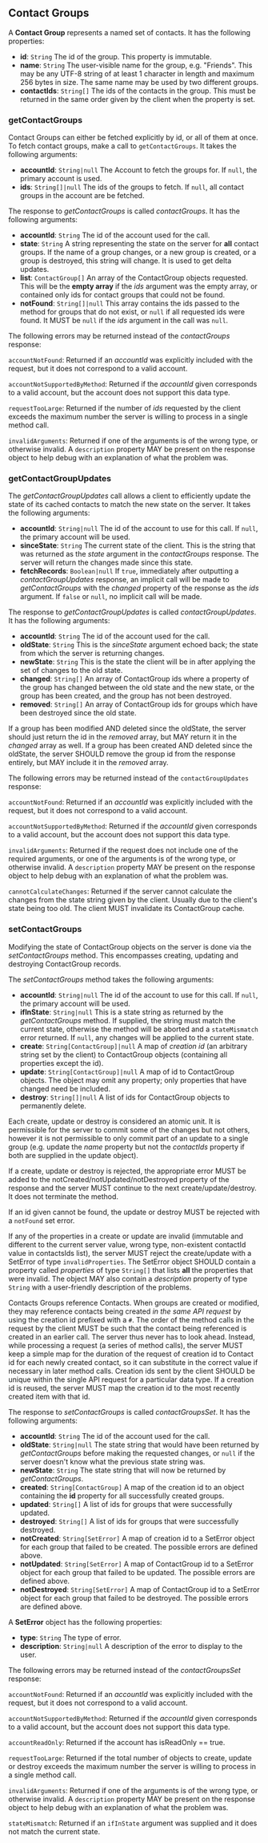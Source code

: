 ## Contact Groups

A **Contact Group** represents a named set of contacts. It has the following properties:

- **id**: `String`
  The id of the group. This property is immutable.
- **name**: `String`
  The user-visible name for the group, e.g. "Friends". This may be any UTF-8 string of at least 1 character in length and maximum 256 bytes in size. The same name may be used by two different groups.
- **contactIds**: `String[]`
  The ids of the contacts in the group. This must be returned in the same order given by the client when the property is set.

### getContactGroups

Contact Groups can either be fetched explicitly by id, or all of them at once. To fetch contact groups, make a call to `getContactGroups`. It takes the following arguments:

- **accountId**: `String|null`
  The Account to fetch the groups for. If `null`, the primary account is used.
- **ids**: `String[]|null`
  The ids of the groups to fetch. If `null`, all contact groups in the account are be fetched.

The response to *getContactGroups* is called *contactGroups*. It has the following arguments:

- **accountId**: `String`
  The id of the account used for the call.
- **state**: `String`
  A string representing the state on the server for **all** contact groups. If the name of a group changes, or a new group is created, or a group is destroyed, this string will change. It is used to get delta updates.
- **list**: `ContactGroup[]`
  An array of the ContactGroup objects requested. This will be the **empty array** if the *ids* argument was the empty array, or contained only ids for contact groups that could not be found.
- **notFound**: `String[]|null`
  This array contains the ids passed to the method for groups that do not exist, or `null` if all requested ids were found. It MUST be `null` if the *ids* argument in the call was `null`.

The following errors may be returned instead of the *contactGroups* response:

`accountNotFound`: Returned if an *accountId* was explicitly included with the request, but it does not correspond to a valid account.

`accountNotSupportedByMethod`: Returned if the *accountId* given corresponds to a valid account, but the account does not support this data type.

`requestTooLarge`: Returned if the number of *ids* requested by the client exceeds the maximum number the server is willing to process in a single method call.

`invalidArguments`: Returned if one of the arguments is of the wrong type, or otherwise invalid. A `description` property MAY be present on the response object to help debug with an explanation of what the problem was.

### getContactGroupUpdates

The *getContactGroupUpdates* call allows a client to efficiently update the state of its cached contacts to match the new state on the server. It takes the following arguments:

- **accountId**: `String|null`
  The id of the account to use for this call. If `null`, the primary account will be used.
- **sinceState**: `String`
  The current state of the client. This is the string that was returned as the *state* argument in the *contactGroups* response. The server will return the changes made since this state.
- **fetchRecords**: `Boolean|null`
  If `true`, immediately after outputting a *contactGroupUpdates* response, an implicit call will be made to *getContactGroups* with the *changed* property of the response as the *ids* argument. If `false` or `null`, no implicit call will be made.

The response to *getContactGroupUpdates* is called *contactGroupUpdates*. It has the following arguments:

- **accountId**: `String`
  The id of the account used for the call.
- **oldState**: `String`
  This is the *sinceState* argument echoed back; the state from which the server is returning changes.
- **newState**: `String`
  This is the state the client will be in after applying the set of changes to the old state.
- **changed**: `String[]`
  An array of ContactGroup ids where a property of the group has changed between the old state and the new state, or the group has been created, and the group has not been destroyed.
- **removed**: `String[]`
  An array of ContactGroup ids for groups which have been destroyed since the old state.

If a group has been modified AND deleted since the oldState, the server should just return the id in the *removed* array, but MAY return it in the *changed* array as well. If a group has been created AND deleted since the oldState, the server SHOULD remove the group id from the response entirely, but MAY include it in the *removed* array.

The following errors may be returned instead of the `contactGroupUpdates` response:

`accountNotFound`: Returned if an *accountId* was explicitly included with the request, but it does not correspond to a valid account.

`accountNotSupportedByMethod`: Returned if the *accountId* given corresponds to a valid account, but the account does not support this data type.

`invalidArguments`: Returned if the request does not include one of the required arguments, or one of the arguments is of the wrong type, or otherwise invalid. A `description` property MAY be present on the response object to help debug with an explanation of what the problem was.

`cannotCalculateChanges`: Returned if the server cannot calculate the changes from the state string given by the client. Usually due to the client's state being too old. The client MUST invalidate its ContactGroup cache.

### setContactGroups

Modifying the state of ContactGroup objects on the server is done via the *setContactGroups* method. This encompasses creating, updating and destroying ContactGroup records.

The *setContactGroups* method takes the following arguments:

- **accountId**: `String|null`
  The id of the account to use for this call. If `null`, the primary account will be used.
- **ifInState**: `String|null`
  This is a state string as returned by the *getContactGroups* method. If supplied, the string must match the current state, otherwise the method will be aborted and a `stateMismatch` error returned. If `null`, any changes will be applied to the current state.
- **create**: `String[ContactGroup]|null`
  A map of *creation id* (an arbitrary string set by the client) to ContactGroup objects (containing all properties except the id).
- **update**: `String[ContactGroup]|null`
  A map of id to ContactGroup objects. The object may omit any property; only properties that have changed need be included.
- **destroy**: `String[]|null`
  A list of ids for ContactGroup objects to permanently delete.

Each create, update or destroy is considered an atomic unit. It is permissible for the server to commit some of the changes but not others, however it is not permissible to only commit part of an update to a single group (e.g. update the *name* property but not the *contactIds* property if both are supplied in the update object).

If a create, update or destroy is rejected, the appropriate error MUST be added to the notCreated/notUpdated/notDestroyed property of the response and the server MUST continue to the next create/update/destroy. It does not terminate the method.

If an id given cannot be found, the update or destroy MUST be rejected with a `notFound` set error.

If any of the properties in a create or update are invalid (immutable and different to the current server value, wrong type, non-existent contactId value in contactsIds list), the server MUST reject the create/update with a SetError of type `invalidProperties`. The SetError object SHOULD contain a property called *properties* of type `String[]` that lists **all** the properties that were invalid. The object MAY also contain a *description* property of type `String` with a user-friendly description of the problems.

Contacts Groups reference Contacts. When groups are created or modified, they may reference contacts being created *in the same API request* by using the creation id prefixed with a `#`. The order of the method calls in the request by the client MUST be such that the contact being referenced is created in an earlier call. The server thus never has to look ahead. Instead, while processing a request (a series of method calls), the server MUST keep a simple map for the duration of the request of creation id to Contact id for each newly created contact, so it can substitute in the correct value if necessary in later method calls. Creation ids sent by the client SHOULD be unique within the single API request for a particular data type. If a creation id is reused, the server MUST map the creation id to the most recently created item with that id.

The response to *setContactGroups* is called *contactGroupsSet*. It has the following arguments:

- **accountId**: `String`
  The id of the account used for the call.
- **oldState**: `String|null`
  The state string that would have been returned by *getContactGroups* before making the requested changes, or `null` if the server doesn't know what the previous state string was.
- **newState**: `String`
  The state string that will now be returned by *getContactGroups*.
- **created**: `String[ContactGroup]`
  A map of the creation id to an object containing the **id** property for all successfully created groups.
- **updated**: `String[]`
  A list of ids for groups that were successfully updated.
- **destroyed**: `String[]`
  A list of ids for groups that were successfully destroyed.
- **notCreated**: `String[SetError]`
  A map of creation id to a SetError object for each group that failed to be created. The possible errors are defined above.
- **notUpdated**: `String[SetError]`
  A map of ContactGroup id to a SetError object for each group that failed to be updated. The possible errors are defined above.
- **notDestroyed**: `String[SetError]`
  A map of ContactGroup id to a SetError object for each group that failed to be destroyed. The possible errors are defined above.

A **SetError** object has the following properties:

- **type**: `String`
  The type of error.
- **description**: `String|null`
  A description of the error to display to the user.

The following errors may be returned instead of the *contactGroupsSet* response:

`accountNotFound`: Returned if an *accountId* was explicitly included with the request, but it does not correspond to a valid account.

`accountNotSupportedByMethod`: Returned if the *accountId* given corresponds to a valid account, but the account does not support this data type.

`accountReadOnly`: Returned if the account has isReadOnly == true.

`requestTooLarge`: Returned if the total number of objects to create, update or destroy exceeds the maximum number the server is willing to process in a single method call.

`invalidArguments`: Returned if one of the arguments is of the wrong type, or otherwise invalid. A `description` property MAY be present on the response object to help debug with an explanation of what the problem was.

`stateMismatch`: Returned if an `ifInState` argument was supplied and it does not match the current state.
